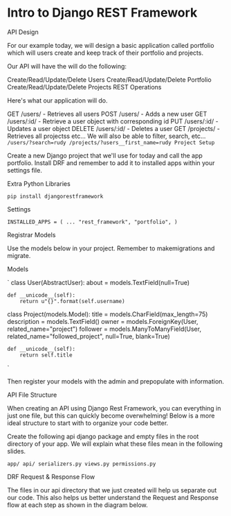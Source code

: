 
# Intro to Django REST Framework
API Design

For our example today, we will design a basic application called portfolio which will users create and keep track of their portfolio and projects.

Our API will have the will do the following:

Create/Read/Update/Delete Users
Create/Read/Update/Delete Portfolio
Create/Read/Update/Delete Projects
REST Operations

Here's what our application will do.

GET /users/ - Retrieves all users
POST /users/ - Adds a new user
GET /users/:id/ - Retrieve a user object with corresponding id
PUT /users/:id/ - Updates a user object
DELETE /users/:id/ - Deletes a user
GET /projects/ - Retrieves all projectss
etc...
We will also be able to filter, search, etc...
`
/users/?search=rudy
/projects/?users__first_name=rudy
Project Setup
`

Create a new Django project that we'll use for today and call the app portfolio. Install DRF and remember to add it to installed apps within your settings file.

Extra Python Libraries

`pip install djangorestframework`
        
Settings

`
INSTALLED_APPS = (
    ...
    "rest_framework",
    "portfolio",
)
`
        
Registrar Models

Use the models below in your project. Remember to makemigrations and migrate.

Models

`
class User(AbstractUser):
    about = models.TextField(null=True)

    def __unicode__(self):
        return u"{}".format(self.username)


class Project(models.Model):
    title = models.CharField(max_length=75)
    description = models.TextField()
    owner = models.ForeignKey(User, related_name="project")
    follower = models.ManyToManyField(User, related_name="followed_project", null=True, blank=True)

    def __unicode__(self):
        return self.title
`

Then register your models with the admin and prepopulate with information.

API File Structure

When creating an API using Django Rest Framework, you can everything in just one file, but this can quickly become overwhelming! Below is a more ideal structure to start with to organize your code better.

Create the following api django package and empty files in the root directory of your app. We will explain what these files mean in the following slides.


`app/
    api/
        serializers.py
        views.py
        permissions.py`
        
DRF Request & Response Flow

The files in our api directory that we just created will help us separate out our code. This also helps us better understand the Request and Response flow at each step as shown in the diagram below.

